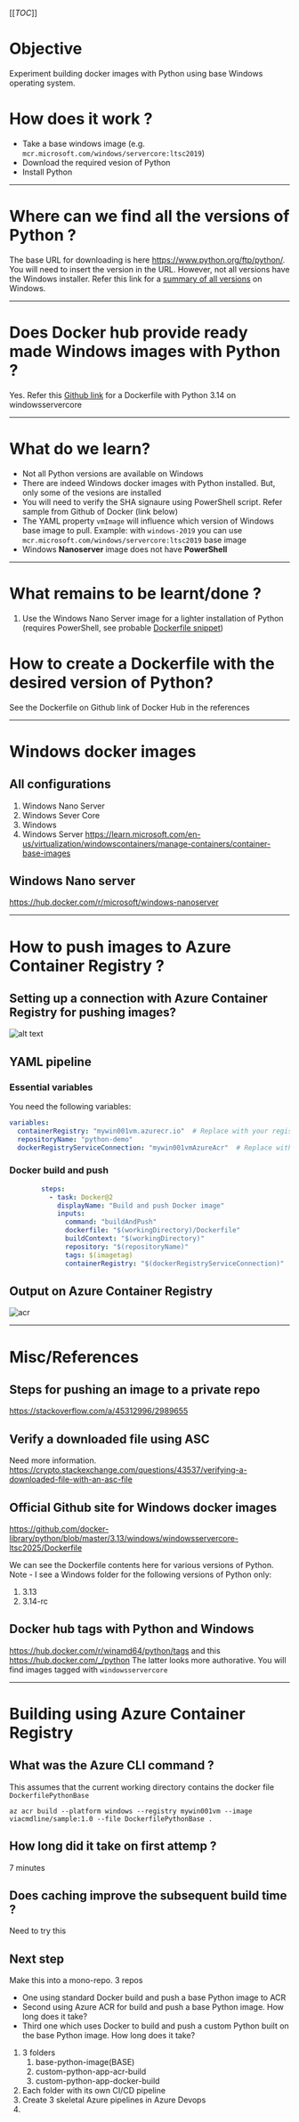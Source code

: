 [[_TOC_]]

# Objective
Experiment building docker images with Python using base Windows operating system.

# How does it work ?
- Take a base windows image (e.g. `mcr.microsoft.com/windows/servercore:ltsc2019`)
- Download the required vesion of Python
- Install Python

---

# Where can we find all the versions of Python ?
The base URL for downloading is here https://www.python.org/ftp/python/. You will need to insert the version in the URL.
However, not all versions have the Windows installer. Refer this link for a [summary of all versions](https://www.python.org/downloads/windows/) on Windows.

---

# Does Docker hub provide ready made Windows images with Python ?
Yes.  Refer this [Github link](https://github.com/docker-library/python/blob/master/3.13/windows/windowsservercore-ltsc2025/Dockerfile) for a Dockerfile with Python 3.14 on windowsservercore


---

# What do we learn?

- Not all Python versions are available on Windows
- There are indeed Windows docker images with Python installed. But, only some of the vesions are installed
- You will need to verify the SHA signaure using PowerShell script. Refer sample from Github of Docker (link below)
- The YAML property `vmImage` will influence which version of Windows base image to pull. Example: with  `windows-2019` you can use `mcr.microsoft.com/windows/servercore:ltsc2019` base image
- Windows **Nanoserver** image does not have **PowerShell**

---

# What remains to be learnt/done ?

1. Use the Windows Nano Server image for a lighter installation of Python (requires PowerShell, see probable [Dockerfile snippet](docs/installpowershell.md))

# How to create a Dockerfile with the desired version of Python?

See the Dockerfile on Github link of Docker Hub in the references

---

# Windows docker images

## All configurations

1. Windows Nano Server
1. Windows Sever Core
1. Windows
1. Windows Server
https://learn.microsoft.com/en-us/virtualization/windowscontainers/manage-containers/container-base-images

## Windows Nano server
https://hub.docker.com/r/microsoft/windows-nanoserver


---

# How to push images to Azure Container Registry ?

## Setting up a connection with Azure Container Registry for pushing images?
![alt text](docs/acr-service-connection.png)

## YAML pipeline

### Essential variables
You need the following variables:
```yml
variables:
  containerRegistry: "mywin001vm.azurecr.io"  # Replace with your registry URL from Azure portal
  repositoryName: "python-demo"
  dockerRegistryServiceConnection: "mywin001vmAzureAcr"  # Replace with your service connection name (seep picture of how to configure a Service connection)
```

### Docker build and push

```yml
        steps:
          - task: Docker@2
            displayName: "Build and push Docker image"
            inputs:
              command: "buildAndPush"
              dockerfile: "$(workingDirectory)/Dockerfile"
              buildContext: "$(workingDirectory)"
              repository: "$(repositoryName)"
              tags: $(imagetag)
              containerRegistry: "$(dockerRegistryServiceConnection)"
```

## Output on Azure Container Registry

![acr](docs/acr.png)

---

# Misc/References

## Steps for pushing an image to a private repo

https://stackoverflow.com/a/45312996/2989655


## Verify a downloaded file using ASC 
Need more information.
https://crypto.stackexchange.com/questions/43537/verifying-a-downloaded-file-with-an-asc-file


## Official Github site for Windows docker images

https://github.com/docker-library/python/blob/master/3.13/windows/windowsservercore-ltsc2025/Dockerfile

We can see the Dockerfile contents here for various versions of Python. 
Note - I see a Windows folder for the following versions of Python only:
1. 3.13
1. 3.14-rc

## Docker hub tags with Python and Windows
https://hub.docker.com/r/winamd64/python/tags
and this
https://hub.docker.com/_/python
The latter looks more authorative. You will find images tagged with `windowsservercore`


---

# Building using Azure Container Registry

## What was the Azure CLI command ?

This assumes that the current working directory contains the docker file `DockerfilePythonBase`

```
az acr build --platform windows --registry mywin001vm --image viacmdline/sample:1.0 --file DockerfilePythonBase .
```

## How long did it take on first attemp ?
7 minutes


## Does caching improve the subsequent build time ?
Need to try this

## Next step
Make this into a mono-repo. 3 repos
- One using standard Docker build and push a base Python image to ACR
- Second using Azure ACR for build and push a base Python image. How long does it take?
- Third one which uses Docker to build and push a custom Python built on the base Python image. How long does it take?

1. 3 folders
    1. base-python-image(BASE)
    1. custom-python-app-acr-build
    1. custom-python-app-docker-build
1. Each folder with its own CI/CD pipeline
1. Create 3 skeletal Azure pipelines in Azure Devops
1. 